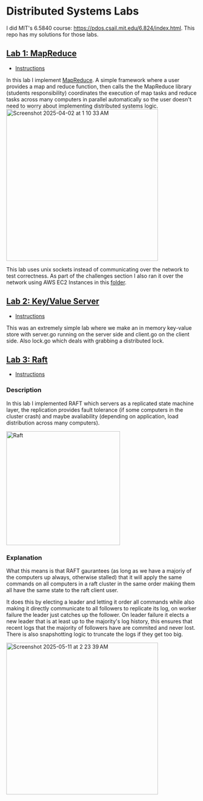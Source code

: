 # Distributed Systems Labs
I did MIT's 6.5840 course: https://pdos.csail.mit.edu/6.824/index.html. This repo has my solutions for those labs.

## [Lab 1: MapReduce](https://github.com/notDroid/MIT-6.5840/tree/master/src/mr)
- [Instructions](https://pdos.csail.mit.edu/6.824/labs/lab-mr.html)

In this lab I implement [MapReduce](https://static.googleusercontent.com/media/research.google.com/en//archive/mapreduce-osdi04.pdf). 
A simple framework where a user provides a map and reduce function,
then calls the the MapReduce library (students responsibility) coordinates the execution of map tasks and reduce tasks across many computers 
in parallel automatically so the user doesn't need to worry about implementing distributed systems logic.
<img width="400" alt="Screenshot 2025-04-02 at 1 10 33 AM" src="https://github.com/user-attachments/assets/59ed68b2-f42a-472c-bda3-2b041ed2c798" />

This lab uses unix sockets instead of communicating over the network to test correctness. 
As part of the challenges section I also ran it over the network using AWS EC2 Instances in this [folder](https://github.com/notDroid/MIT-6.5840/tree/master/src/mrd).

## [Lab 2: Key/Value Server](https://github.com/notDroid/MIT-6.5840/tree/master/src/kvsrv1)
- [Instructions](https://pdos.csail.mit.edu/6.824/labs/lab-kvsrv1.html)

This was an extremely simple lab where we make an in memory key-value store with server.go running on the server side and client.go on the client side. 
Also lock.go which deals with grabbing a distributed lock.

## [Lab 3: Raft](https://github.com/notDroid/MIT-6.5840/tree/master/src/raft1)
- [Instructions](https://pdos.csail.mit.edu/6.824/labs/lab-raft1.html)

### **Description**

In this lab I implemented RAFT which servers as a replicated state machine layer, 
the replication provides fault tolerance (if some computers in the cluster crash) and maybe avaliability (depending on application, load distribution across many computers). 

<img width="300" alt="Raft" src="https://github.com/user-attachments/assets/0263720e-83e9-46e5-a616-ce4687a97a71" />

### **Explanation**

What this means is that RAFT gaurantees (as long as we have a majoriy of the computers up always, otherwise stalled) 
that it will apply the same commands on all computers in a raft cluster in the same order making them all have the same state to the raft client user. 

It does this by electing a leader and letting it order all commands while also making it directly communicate to all followers to replicate its log, on worker failure the leader just catches up the follower.
On leader failure it elects a new leader that is at least up to the majority's log history, this ensures that recent logs that the majority of followers have are commited and never lost. 
There is also snapshotting logic to truncate the logs if they get too big.

<img width="400" alt="Screenshot 2025-05-11 at 2 23 39 AM" src="https://github.com/user-attachments/assets/24dfcbc5-965f-48f1-811a-17c26eecb918" />
